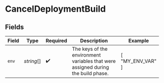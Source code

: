 # CancelDeploymentBuild


## Fields

| Field                                                                            | Type                                                                             | Required                                                                         | Description                                                                      | Example                                                                          |
| -------------------------------------------------------------------------------- | -------------------------------------------------------------------------------- | -------------------------------------------------------------------------------- | -------------------------------------------------------------------------------- | -------------------------------------------------------------------------------- |
| `env`                                                                            | *string*[]                                                                       | :heavy_check_mark:                                                               | The keys of the environment variables that were assigned during the build phase. | [<br/>"MY_ENV_VAR"<br/>]                                                         |